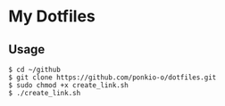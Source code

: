 # My Dotfiles
## Usage
```sh:
$ cd ~/github
$ git clone https://github.com/ponkio-o/dotfiles.git
$ sudo chmod +x create_link.sh
$ ./create_link.sh
```

